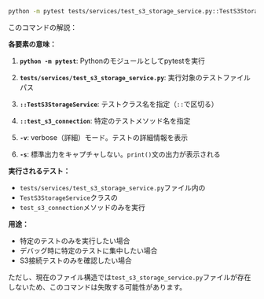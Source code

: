 
```bash
python -m pytest tests/services/test_s3_storage_service.py::TestS3StorageService::test_s3_connection -v -s

```

このコマンドの解説：

**各要素の意味：**

1. **`python -m pytest`**: Pythonのモジュールとしてpytestを実行

2. **`tests/services/test_s3_storage_service.py`**: 実行対象のテストファイルパス

3. **`::TestS3StorageService`**: テストクラス名を指定（`::`で区切る）

4. **`::test_s3_connection`**: 特定のテストメソッド名を指定

5. **`-v`**: verbose（詳細）モード。テストの詳細情報を表示

6. **`-s`**: 標準出力をキャプチャしない。`print()`文の出力が表示される

**実行されるテスト：**
- `tests/services/test_s3_storage_service.py`ファイル内の
- `TestS3StorageService`クラスの
- `test_s3_connection`メソッドのみを実行

**用途：**
- 特定のテストのみを実行したい場合
- デバッグ時に特定のテストに集中したい場合
- S3接続テストのみを確認したい場合

ただし、現在のファイル構造では`test_s3_storage_service.py`ファイルが存在しないため、このコマンドは失敗する可能性があります。